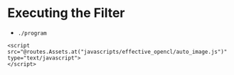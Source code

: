 Executing the Filter
====================

- `./program`

<div>
    <div class="autoimage" data-image="lena_gray.png"></div>

    <script src="@routes.Assets.at("javascripts/effective_opencl/auto_image.js")" type="text/javascript">
    </script>
</div>
